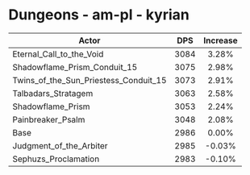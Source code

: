 # Dungeons - am-pl - kyrian
| Actor | DPS | Increase |
|---|:---:|:---:|
|Eternal_Call_to_the_Void|3084|3.28%|
|Shadowflame_Prism_Conduit_15|3075|2.98%|
|Twins_of_the_Sun_Priestess_Conduit_15|3073|2.91%|
|Talbadars_Stratagem|3063|2.58%|
|Shadowflame_Prism|3053|2.24%|
|Painbreaker_Psalm|3048|2.08%|
|Base|2986|0.00%|
|Judgment_of_the_Arbiter|2985|-0.03%|
|Sephuzs_Proclamation|2983|-0.10%|
